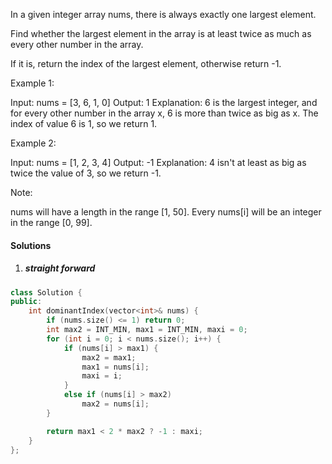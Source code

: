 In a given integer array nums, there is always exactly one largest element.

Find whether the largest element in the array is at least twice as much as every other number in the array.

If it is, return the index of the largest element, otherwise return -1.

Example 1:

Input: nums = [3, 6, 1, 0]
Output: 1
Explanation: 6 is the largest integer, and for every other number in the array x,
6 is more than twice as big as x.  The index of value 6 is 1, so we return 1.
 

Example 2:

Input: nums = [1, 2, 3, 4]
Output: -1
Explanation: 4 isn't at least as big as twice the value of 3, so we return -1.
 

Note:

nums will have a length in the range [1, 50].
Every nums[i] will be an integer in the range [0, 99].

#### Solutions

1. ##### straight forward

```cpp
class Solution {
public:
    int dominantIndex(vector<int>& nums) {
        if (nums.size() <= 1) return 0;
        int max2 = INT_MIN, max1 = INT_MIN, maxi = 0;
        for (int i = 0; i < nums.size(); i++) {
            if (nums[i] > max1) {
                max2 = max1;
                max1 = nums[i];
                maxi = i;
            }
            else if (nums[i] > max2)
                max2 = nums[i];
        }

        return max1 < 2 * max2 ? -1 : maxi;
    }
};
```